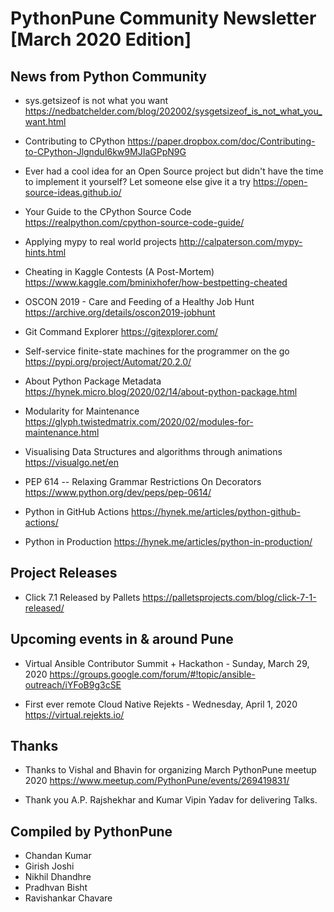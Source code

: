 # PythonPune Community Newsletter [March 2020 Edition]

## News from Python Community
<!-- Add selected news links from the latest issue:
https://github.com/pythonpune/meetup-talks/issues?q=is:issue+is:open+label:newsletter
-->

* sys.getsizeof is not what you want https://nedbatchelder.com/blog/202002/sysgetsizeof_is_not_what_you_want.html

* Contributing to CPython https://paper.dropbox.com/doc/Contributing-to-CPython-JlgnduI6kw9MJIaGPpN9G

* Ever had a cool idea for an Open Source project but didn't have the time to implement it yourself? Let someone else give it a try  https://open-source-ideas.github.io/

* Your Guide to the CPython Source Code  https://realpython.com/cpython-source-code-guide/

* Applying mypy to real world projects http://calpaterson.com/mypy-hints.html

* Cheating in Kaggle Contests (A Post-Mortem) https://www.kaggle.com/bminixhofer/how-bestpetting-cheated

* OSCON 2019 - Care and Feeding of a Healthy Job Hunt https://archive.org/details/oscon2019-jobhunt

* Git Command Explorer  https://gitexplorer.com/

* Self-service finite-state machines for the programmer on the go https://pypi.org/project/Automat/20.2.0/

* About Python Package Metadata https://hynek.micro.blog/2020/02/14/about-python-package.html

* Modularity for Maintenance https://glyph.twistedmatrix.com/2020/02/modules-for-maintenance.html

* Visualising Data Structures and algorithms through animations https://visualgo.net/en

* PEP 614 -- Relaxing Grammar Restrictions On Decorators https://www.python.org/dev/peps/pep-0614/ 

* Python in GitHub Actions https://hynek.me/articles/python-github-actions/

* Python in Production  https://hynek.me/articles/python-in-production/

## Project Releases
<!-- Add link to any project started by community members (not limited
to PythonPune) -->

* Click 7.1 Released by Pallets https://palletsprojects.com/blog/click-7-1-released/

## Upcoming events in & around Pune
<!-- Add link to upcoming workshops, conferences (can be from other
places around the world) -->

* Virtual Ansible Contributor Summit + Hackathon - Sunday, March 29, 2020 
https://groups.google.com/forum/#!topic/ansible-outreach/iYFoB9g3cSE

* First ever remote Cloud Native Rejekts - Wednesday, April 1, 2020
https://virtual.rejekts.io/

## Thanks

* Thanks to Vishal and Bhavin for organizing March PythonPune meetup 2020 https://www.meetup.com/PythonPune/events/269419831/

* Thank you A.P. Rajshekhar and Kumar Vipin Yadav for delivering Talks.

## Compiled by PythonPune

* Chandan Kumar
* Girish Joshi
* Nikhil Dhandhre
* Pradhvan Bisht
* Ravishankar Chavare
